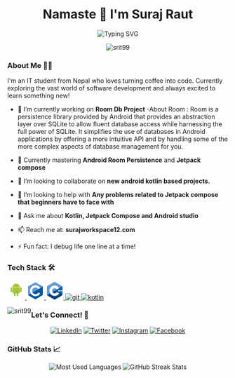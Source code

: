 <h1 align="center">Namaste 🙏 I'm Suraj Raut</h1>


<p align="center">
  <img src="https://readme-typing-svg.herokuapp.com?font=Fira+Code&duration=3000&pause=1000&center=true&vCenter=true&width=500&lines=IT+Student+from+Nepal;Android+App+Develper;Kotlin+%26+Jetpack+Compose+Developer;Android+Native+App+Developer" alt="Typing SVG" />
</p>

<div align = "center">
<p> <img src="https://komarev.com/ghpvc/?username=srit99&label=Profile%20views&color=0e75b6&style=flat" alt="srit99" /> </p>
</div>

### About Me 👨‍💻

I'm an IT student from Nepal who loves turning coffee into code. Currently exploring the vast world of software development and always excited to learn something new!
- 🔭 I’m currently working on **Room Db Project**
-About Room : Room is a persistence library provided by Android that provides an abstraction layer over SQLite to allow fluent database access while harnessing the full power of SQLite. It simplifies the use of databases in Android applications by offering a more intuitive API and by handling some of the more complex aspects of database management for you.

- 🌱 Currently mastering **Android Room Persistence** and **Jetpack compose**
- 👯 I’m looking to collaborate on **new android kotlin based projects.**
- 🤝 I’m looking to help with **Any problems related to Jetpack compose that beginners have to face with**
- 💬 Ask me about **Kotlin, Jetpack Compose and Android studio**
- 📫 Reach me at: **surajworkspace12.com**
- ⚡ Fun fact: I debug life one line at a time!



### Tech Stack 🛠️

<div align="center">
<p align="left"> <a href="https://developer.android.com" target="_blank" rel="noreferrer"> <img src="https://raw.githubusercontent.com/devicons/devicon/master/icons/android/android-original-wordmark.svg" alt="android" width="40" height="40"/> </a> <a href="https://www.cprogramming.com/" target="_blank" rel="noreferrer"> <img src="https://raw.githubusercontent.com/devicons/devicon/master/icons/c/c-original.svg" alt="c" width="40" height="40"/> </a> <a href="https://www.w3schools.com/cpp/" target="_blank" rel="noreferrer"> <img src="https://raw.githubusercontent.com/devicons/devicon/master/icons/cplusplus/cplusplus-original.svg" alt="cplusplus" width="40" height="40"/> </a> <a href="https://git-scm.com/" target="_blank" rel="noreferrer"> <img src="https://www.vectorlogo.zone/logos/git-scm/git-scm-icon.svg" alt="git" width="40" height="40"/> </a> <a href="https://kotlinlang.org" target="_blank" rel="noreferrer"> <img src="https://www.vectorlogo.zone/logos/kotlinlang/kotlinlang-icon.svg" alt="kotlin" width="40" height="40"/> </a> </p>

<p><img align="left" src="https://github-readme-stats.vercel.app/api/top-langs?username=srit99&show_icons=true&locale=en&layout=compact" alt="srit99" /></p>

</div>

### Let's Connect! 🤝

<div align="center">

[![LinkedIn](https://img.shields.io/badge/LinkedIn-%230077B5.svg?style=for-the-badge&logo=linkedin&logoColor=white)](https://linkedin.com/in/suraj-raut-5609a12b6)
[![Twitter](https://img.shields.io/badge/Twitter-%231DA1F2.svg?style=for-the-badge&logo=Twitter&logoColor=white)](https://twitter.com/SurajRaut57502)
[![Instagram](https://img.shields.io/badge/Instagram-%23E4405F.svg?style=for-the-badge&logo=Instagram&logoColor=white)](https://instagram.com/igsuraj.fx)
[![Facebook](https://img.shields.io/badge/Facebook-%231877F2.svg?style=for-the-badge&logo=Facebook&logoColor=white)](https://fb.com/surajrautdharan)

</div>

### GitHub Stats 📈

<div align="center">
  <img src="https://github-readme-stats.vercel.app/api/top-langs?username=SRIT99&show_icons=true&locale=en&layout=compact&theme=tokyonight" alt="Most Used Languages" />
  
  <img src="https://github-readme-streak-stats.herokuapp.com/?user=SRIT99&theme=tokyonight" alt="GitHub Streak Stats" />
</div>